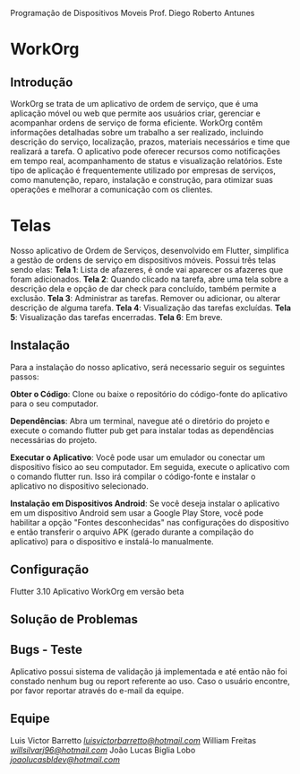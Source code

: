 Programação de Dispositivos Moveis
Prof. Diego Roberto Antunes
# WorkOrg
## Introdução
WorkOrg se trata de um aplicativo de ordem de serviço, que é uma aplicação móvel ou web que permite aos usuários criar, gerenciar e acompanhar ordens de serviço de forma eficiente. WorkOrg contêm informações detalhadas sobre um trabalho a ser realizado, incluindo descrição do serviço, localização, prazos, materiais necessários e time que realizará a tarefa. O aplicativo pode oferecer recursos como notificações em tempo real, acompanhamento de status e visualização relatórios. Este tipo de aplicação é frequentemente utilizado por empresas de serviços, como manutenção, reparo, instalação e construção, para otimizar suas operações e melhorar a comunicação com os clientes. 
# Telas
Nosso aplicativo de Ordem de Serviços, desenvolvido em Flutter, simplifica a gestão de ordens de serviço em dispositivos móveis. Possui três telas sendo elas: 
**Tela 1**: Lista de afazeres, é onde vai aparecer os afazeres que foram adicionados.
**Tela 2**: Quando clicado na tarefa, abre uma tela sobre a descrição dela e opção de dar check para concluído, também permite a exclusão.
**Tela 3**: Administrar as tarefas. Remover ou adicionar, ou alterar descrição de alguma tarefa.
**Tela 4**: Visualização das tarefas excluídas.
**Tela 5**: Visualização das tarefas encerradas.
**Tela 6**: Em breve.

## Instalação
Para a instalação do nosso aplicativo, será necessario seguir os seguintes passos:

**Obter o Código**: Clone ou baixe o repositório do código-fonte do aplicativo para o seu computador.

**Dependências**: Abra um terminal, navegue até o diretório do projeto e execute o comando flutter pub get para instalar todas as dependências necessárias do projeto.

**Executar o Aplicativo**: Você pode usar um emulador ou conectar um dispositivo físico ao seu computador. Em seguida, execute o aplicativo com o comando flutter run. Isso irá compilar o código-fonte e instalar o aplicativo no dispositivo selecionado.

**Instalação em Dispositivos Android**: Se você deseja instalar o aplicativo em um dispositivo Android sem usar a Google Play Store, você pode habilitar a opção "Fontes desconhecidas" nas configurações do dispositivo e então transferir o arquivo APK (gerado durante a compilação do aplicativo) para o dispositivo e instalá-lo manualmente.
## Configuração
Flutter 3.10
Aplicativo WorkOrg em versão beta

## Solução de Problemas

## Bugs - Teste
Aplicativo possui sistema de validação já implementada e até então não foi constado nenhum bug ou report referente ao uso. Caso o usuário encontre, por favor reportar através do e-mail da equipe. 

## Equipe
Luis Victor Barretto
*luisvictorbarretto@hotmail.com*
William Freitas 
*willsilvarj96@hotmail.com*
João Lucas Biglia Lobo 
*joaolucasbldev@hotmail.com*
